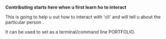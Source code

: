 **Contributing starts here when u first learn ho to interact**

This is going to help u out how to interact with 'cli'
and will tell u about the particular person .

It can be used to set as a terminal/command line PORTFOLIO.
 
